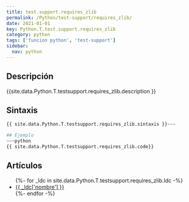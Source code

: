 ```yaml
---
title: test.support.requires_zlib
permalink: /Python/test-support/requires_zlib/
date: 2021-01-01
key: Python.T.test.support.requires_zlib
category: python
tags: ['funcion python', 'test-support']
sidebar: 
  nav: python
---
```


## Descripción
{{site.data.Python.T.testsupport.requires_zlib.description }}

## Sintaxis
~~~python
{{ site.data.Python.T.testsupport.requires_zlib.sintaxis }}~~~

## Ejemplo
~~~python
{{ site.data.Python.T.testsupport.requires_zlib.code}}
~~~

## Artículos
<ul>
{%- for _ldc in site.data.Python.T.testsupport.requires_zlib.ldc -%}
   <li>
       <a href="{{_ldc['url'] }}">{{ _ldc['nombre'] }}</a>
   </li>
{%- endfor -%}
</ul>
